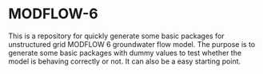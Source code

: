 # MODFLOW-6
This is a repository for quickly generate some basic packages for unstructured grid MODFLOW 6 groundwater flow model. 
The purpose is to generate some basic packages with dummy values to test whether the model is behaving correctly or not. 
It can also be a easy starting point.
